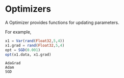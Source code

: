 # Optimizers

A Optimizer provides functions for updating parameters.

For example,
```julia
x1 = Var(rand(Float32,5,4))
x1.grad = rand(Float32,5,4)
opt = SGD(0.001)
opt(x1.data, x1.grad)
```

```@docs
AdaGrad
Adam
SGD
```
